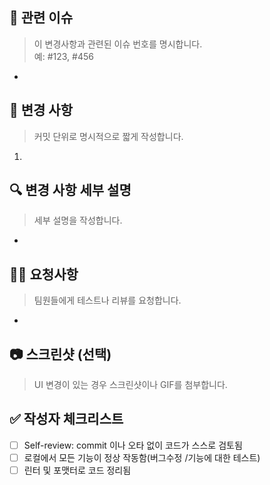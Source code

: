 ## 🔗 관련 이슈

> 이 변경사항과 관련된 이슈 번호를 명시합니다.  
> 예: #123, #456

-

## 📝 변경 사항

> 커밋 단위로 명시적으로 짧게 작성합니다.

1.

## 🔍 변경 사항 세부 설명

> 세부 설명을 작성합니다.

-

## 🕵️‍♀️ 요청사항

> 팀원들에게 테스트나 리뷰를 요청합니다.

-

## 📷 스크린샷 (선택)

> UI 변경이 있는 경우 스크린샷이나 GIF를 첨부합니다.

## ✅ 작성자 체크리스트

- [ ] Self-review: commit 이나 오타 없이 코드가 스스로 검토됨
- [ ] 로컬에서 모든 기능이 정상 작동함(버그수정 /기능에 대한 테스트)
- [ ] 린터 및 포맷터로 코드 정리됨
